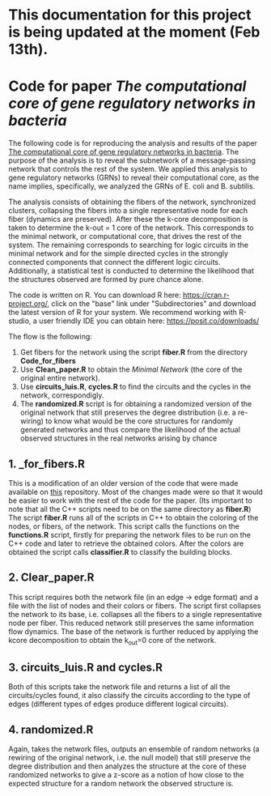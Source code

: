 # This documentation for this project is being updated at the moment (Feb 13th).


# Code for paper *The computational core of gene regulatory networks in bacteria*

The following code is for reproducing the analysis and results of the paper [The computational core of gene regulatory networks in bacteria](https://arxiv.org/abs/2310.10895). The purpose of the analysis is to reveal the subnetwork of a message-passing network that controls the rest of the system. We applied this analysis to gene regulatory networks (GRNs) to reveal their computational core, as the name implies, specifically, we analyzed the GRNs of E. coli and B. subtilis. 

The analysis consists of obtaining the fibers of the network, synchronized clusters, collapsing the fibers into a single representative node for each fiber (dynamics are preserved). After these the k-core decomposition is taken to determine the k-out = 1 core of the network. This corresponds to the minimal network, or computational core, that drives the rest of the system. The remaining corresponds to searching for logic circuits in the minimal network and for the simple directed cycles in the strongly connected components that connect the different logic circuits. Additionally, a statistical test is conducted to determine the likelihood that the structures observed are formed by pure chance alone.

The code is written on R. You can download R here: https://cran.r-project.org/, click on the "base" link under "Subdirectories" and download the latest version of R for your system. We recommend working with R-studio, a user friendly IDE you can obtain here: https://posit.co/downloads/

The flow is the following:
1. Get fibers for the network using the script **fiber.R** from the directory **Code_for_fibers**
2. Use **Clean_paper.R** to obtain the *Minimal Network* (the core of the original entire network).
3. Use **circuits_luis.R**, **cycles.R** to find the circuits and the cycles in the network, correspondigly.
4. The **randomized.R** script is for obtaining a randomized version of the original network that still preserves the degree distribution (i.e. a re-wiring) to know what would be the core structures for randomly generated networks and thus compare the likelihood of the actual observed structures in the real networks arising by chance

## 1. _for_fibers.R

This is a modification of an older version of the code that were made available on [this](https://github.com/makselab/fibrationSymmetries) repository. Most of the changes made were so that it would be easier to work with the rest of the code for the paper. (Its important to note that all the C++ scripts need to be on the same directory as **fiber.R**)
The script **fiber.R** runs all of the scripts in C++ to obtain the coloring of the nodes, or fibers, of the network. This script calls the functions on the **functions.R** script, firstly for preparing the network files to be run on the C++ code and later to retrieve the obtained colors. After the colors are obtained the script calls **classifier.R** to classify the building blocks. 

## 2. Clear_paper.R

This script requires both the network file (in an edge -> edge format) and a file with the list of nodes and their colors or fibers. The script first collapses the network to its base, i.e. collapses all the fibers to a single representative node per fiber. This reduced network still preserves the same information flow dynamics. The base of the network is further reduced by applying the kcore decomposition to obtain the k<sub>out</sub>=0 core of the network. 

## 3. circuits_luis.R and cycles.R

Both of this scripts take the network file and returns a list of all the circuits/cycles found, it also classify the circuits according to the type of edges (different types of edges produce different logical circuits).

## 4. randomized.R 

Again, takes the network files, outputs an ensemble of random networks (a rewiring of the original network, i.e. the null model) that still preserve the degree distribution and then analyzes the structure at the core of these randomized networks to give a z-score as a notion of how close to the expected structure for a random network the observed structure is. 
